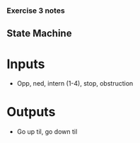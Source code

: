 ### Exercise 3 notes

## State Machine
# Inputs
- Opp, ned, intern (1-4), stop, obstruction
# Outputs
- Go up til, go down til

